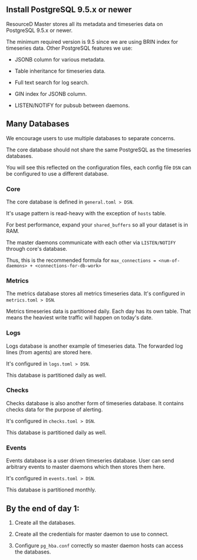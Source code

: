 ## Install PostgreSQL 9.5.x or newer

ResourceD Master stores all its metadata and timeseries data on PostgreSQL 9.5.x or newer.

The minimum required version is 9.5 since we are using BRIN index for timeseries data. Other PostgreSQL features we use:

* JSONB column for various metadata.

* Table inheritance for timeseries data.

* Full text search for log search.

* GIN index for JSONB column.

* LISTEN/NOTIFY for pubsub between daemons.


## Many Databases

We encourage users to use multiple databases to separate concerns.

The core database should not share the same PostgreSQL as the timeseries databases.

You will see this reflected on the configuration files, each config file `DSN` can be configured to use a different database.


### Core

The core database is defined in `general.toml > DSN`.

It's usage pattern is read-heavy with the exception of `hosts` table.

For best performance, expand your `shared_buffers` so all your dataset is in RAM.

The master daemons communicate with each other via `LISTEN/NOTIFY` through core's database.

Thus, this is the recommended formula for `max_connections = <num-of-daemons> + <connections-for-db-work>`


### Metrics

The metrics database stores all metrics timeseries data. It's configured in `metrics.toml > DSN`.

Metrics timeseries data is partitioned daily. Each day has its own table. That means the heaviest write traffic will happen on today's date.


### Logs

Logs database is another example of timeseries data. The forwarded log lines (from agents) are stored here.

It's configured in `logs.toml > DSN`.

This database is partitioned daily as well.


### Checks

Checks database is also another form of timeseries database. It contains checks data for the purpose of alerting.

It's configured in `checks.toml > DSN`.

This database is partitioned daily as well.


### Events

Events database is a user driven timeseries database. User can send arbitrary events to master daemons which then stores them here.

It's configured in `events.toml > DSN`.

This database is partitioned monthly.


## By the end of day 1:

1. Create all the databases.

2. Create all the credentials for master daemon to use to connect.

3. Configure `pg_hba.conf` correctly so master daemon hosts can access the databases.

